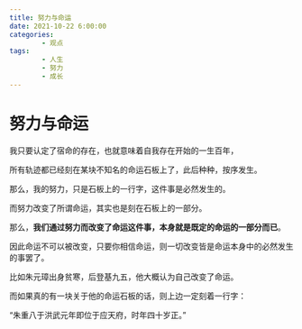 ```yaml
---
title: 努力与命运
date: 2021-10-22 6:00:00
categories:
        - 观点
tags:
        - 人生
        - 努力
        - 成长
---
```


# 努力与命运

我只要认定了宿命的存在，也就意味着自我存在开始的一生百年，

所有轨迹都已经刻在某块不知名的命运石板上了，此后种种，按序发生。

那么，我的努力，只是石板上的一行字，这件事是必然发生的。

而努力改变了所谓命运，其实也是刻在石板上的一部分。

那么，**我们通过努力而改变了命运这件事，本身就是既定的命运的一部分而已**。

因此命运不可以被改变，只要你相信命运，则一切改变皆是命运本身中的必然发生的事罢了。

比如朱元璋出身贫寒，后登基九五，他大概认为自己改变了命运。

而如果真的有一块关于他的命运石板的话，则上边一定刻着一行字：

“朱重八于洪武元年即位于应天府，时年四十岁正。”

